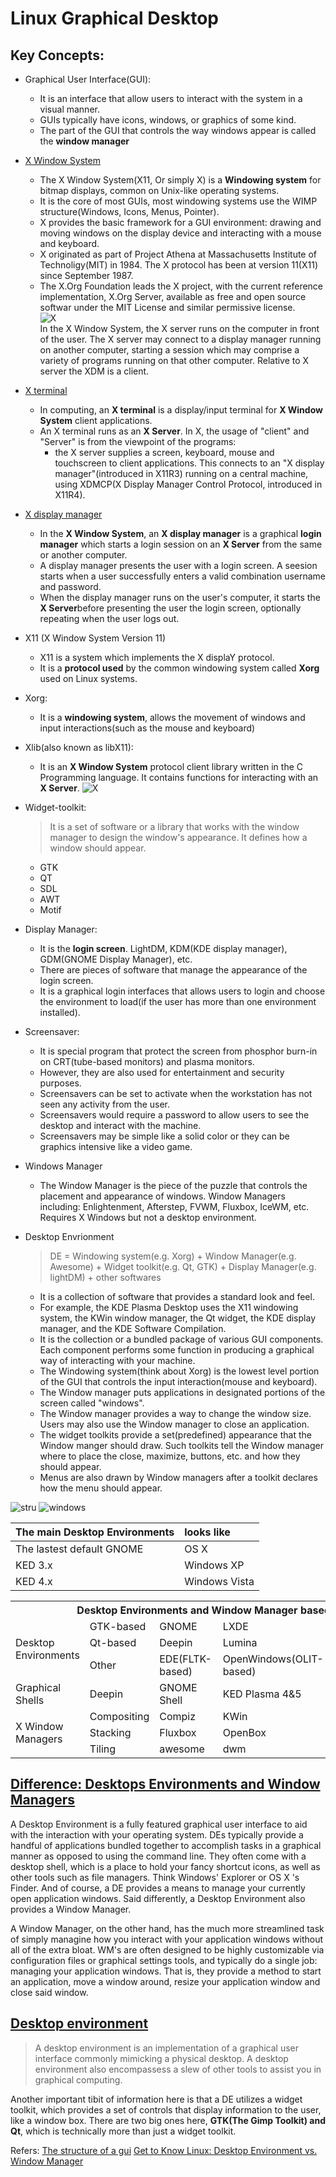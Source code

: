 
# Linux Graphical Desktop


## Key Concepts:
* Graphical User Interface(GUI): 
  - It is an interface that allow users to interact with the system in a visual manner.
  - GUIs typically have icons, windows, or graphics of some kind.
  - The part of the GUI that controls the way windows appear is called the **window manager**
* [X Window System](https://en.wikipedia.org/wiki/X_Window_System)
  - The X Window System(X11, Or simply X) is a **Windowing system** for bitmap displays, common on Unix-like operating systems.
  - It is the core of most GUIs, most windowing systems use the WIMP structure(Windows, Icons, Menus, Pointer).
  - X provides the basic framework for a GUI environment: drawing and moving windows on the display device and interacting with a mouse and keyboard.
  - X originated as part of Project Athena at Massachusetts Institute of Technoligy(MIT) in 1984. The X protocol has been at version 11(X11) since September 1987.
  - The X.Org Foundation leads the X project, with the current reference implementation, X.Org Server, available as free and open source softwar under the MIT License and similar permissive license.  
![X](https://upload.wikimedia.org/wikipedia/commons/1/16/Xserver_and_display_manager.svg)  
In the X Window System, the X server runs on the computer in front of the user. The X server may connect to a display manager running on another computer, starting a session which may comprise a variety of programs running on that other computer. Relative to X server the XDM is a client.
* [X terminal](https://en.wikipedia.org/wiki/X_terminal)
  - In computing, an **X terminal** is a display/input terminal for **X Window System** client applications.
  - An X terminal runs as an **X Server**. In X, the usage of "client" and "Server" is from the viewpoint of the programs: 
    + the X server supplies a screen, keyboard, mouse and touchscreen to client applications. This connects to an "X display manager"(introduced in X11R3) running on a central machine, using XDMCP(X Display Manager Control Protocol, introduced in X11R4).
 
* [X display manager](https://en.wikipedia.org/wiki/X_display_manager)
  - In the **X Window System**, an **X display manager** is a graphical **login manager** which starts a login session on an **X Server** from the same or another computer.
  - A display manager presents the user with a login screen. A seesion starts when a user successfully enters a valid combination username and password.
  - When the display manager runs on the user's computer, it starts the **X Server**before presenting the user the login screen, optionally repeating when the user logs out.

* X11 (X Window System Version 11)
  - X11 is a system which implements the X displaY protocol.
  - It is a **protocol used** by the common windowing system called **Xorg** used on Linux systems.
* Xorg:
  - It is a **windowing system**, allows the movement of windows and input interactions(such as the mouse and keyboard)
* Xlib(also known as libX11):
  - It is an **X Window System** protocol client library written in the C Programming language. It contains functions for interacting with an **X Server**.
  ![X](https://upload.wikimedia.org/wikipedia/commons/d/dc/Xlib_and_XCB_in_the_X_Window_System_graphics_stack.svg)
* Widget-toolkit:
  > It is a set of software or a library that works with the window manager to design the window's appearance.
  > It defines how a window should appear.  
  
  - GTK
  - QT
  - SDL
  - AWT
  - Motif

* Display Manager:
  - It is the **login screen**. LightDM, KDM(KDE display manager), GDM(GNOME Display Manager), etc.
  - There are pieces of software that manage the appearance of the login screen.
  - It is a graphical login interfaces that allows users to login and choose the environment to load(if the user has more than one environment installed).

* Screensaver:
  - It is special program that protect the screen from phosphor burn-in on CRT(tube-based monitors) and plasma monitors. 
  - However, they are also used for entertainment and security purposes. 
  - Screensavers can be set to activate when the workstation has not seen any activity from the user.
  - Screensavers would require a password to allow users to see the desktop and interact with the machine.
  - Screensavers may be simple like a solid color or they can be graphics intensive like a video game.

* Windows Manager 
  - The Window Manager is the piece of the puzzle that controls the placement and appearance of windows. Window Managers including: Enlightenment, Afterstep, FVWM, Fluxbox, IceWM, etc. Requires X Windows but not a desktop environment.
* Desktop Envrionment
  > DE = Windowing system(e.g. Xorg) + Window Manager(e.g. Awesome) + Widget toolkit(e.g. Qt, GTK) + Display Manager(e.g. lightDM) + other softwares  
  - It is a collection of software that provides a standard look and feel.
  - For example, the KDE Plasma Desktop uses the X11 windowing system, the KWin window manager, the Qt widget, the KDE display manager, and the KDE Software Compilation.
  - It is the collection or a bundled package of various GUI components. Each component performs some function in producing a graphical way of interacting with your machine.
  - The Windowing system(think about Xorg) is the lowest level portion of the GUI that controls the input interaction(mouse and keyboard).
  - The Window manager puts applications in designated portions of the screen called "windows".
  - The Window manager provides a way to change the window size. Users may also use the Window manager to close an application.
  - The widget toolkits provide a set(predefined) appearance that the Window manger should draw. Such toolkits tell the Window manager where to place the close, maximize, buttons, etc. and how they should appear.
  - Menus are also drawn by Window managers after a toolkit declares how the menu should appear.


![stru](https://upload.wikimedia.org/wikipedia/commons/9/95/Schema_of_the_layers_of_the_graphical_user_interface.svg)
![windows](https://upload.wikimedia.org/wikipedia/commons/thumb/1/14/Window_%28windowing_system%29.svg/512px-Window_%28windowing_system%29.svg.png)

| The main Desktop Environments | looks like     |
| :-----------------------------| :--------------|
| The lastest default GNOME     | OS X           |
| KED 3.x                       | Windows XP     |    
| KED 4.x                       | Windows Vista  |



<table>
  <tr>
    <th colspan="6">Desktop Environments and Window Manager based on X11 or Wayland
    <a href=https://en.wikipedia.org/wiki/Enlightenment_(software)>Wiki</a>
    </th>
   </tr>
  <tr>
    <td rowspan="3">Desktop Environments</td>
    <td>GTK-based</td>
    <td>GNOME</td>
    <td>LXDE</td>
    <td>MATE</td>
    <td>XFCE</td>
  </tr>
  <tr>
    <td>Qt-based</td>
    <td>Deepin</td>
    <td>Lumina</td>
    <td>LXQt</td>
    <td>Trinity</td>
  </tr> 
  <tr>
    <td>Other</td>
    <td>EDE(FLTK-based)</td>
    <td>OpenWindows(OLIT-based)</td>
    <td>Enlightenment(EFL-based)</td>
    <td>UDE(Xlib/XCB-based)</td>
  </tr>
  <tr>
    <td>Graphical Shells</td>
    <td>Deepin</td>
    <td>GNOME Shell</td>
    <td>KED Plasma 4&5</td>
    <td>Unity</td>
    <td>Maynard</td>
  </tr>
  <tr>
    <td rowspan="3">X Window Managers</td>
    <td>Compositing</td>
    <td>Compiz</td>
    <td>KWin</td>
    <td>Enlightenment</td>
    <td>XFWM</td>
  </tr>
  <tr>
    <td>Stacking</td>
    <td>Fluxbox</td>
    <td>OpenBox</td>
    <td>4Dwm</td>
    <td>FVWM</td>
  </tr> 
  <tr>
    <td>Tiling</td>
    <td>awesome</td>
    <td>dwm</td>
    <td>i3</td>
    <td>bspwm</td>
  </tr> 
</table>

## [Difference: Desktops Environments and Window Managers](https://www.engadget.com/2012-10-30-how-to-picking-a-window-manager-linux.html)
A Desktop Environment is a fully featured graphical user interface to aid with the interaction with your operating system. DEs typically provide a handful of applications bundled together to accomplish tasks in a graphical manner as opposed to using the command line. They often come with a desktop shell, which is a place to hold your fancy shortcut icons, as well as other tools such as file managers. Think Windows' Explorer or OS X 's Finder. And of course, a DE provides a means to manage your currently open application windows. Said differently, a Desktop Environment also provides a Window Manager.

A Window Manager, on the other hand, has the much more streamlined task of simply managine how you interact with your application windows without all of the extra bloat. WM's are often designed to be highly customizable via configuration files or graphical settings tools, and typically do a single job: managing your application windows. That is, they provide a method to start an application, move a window around, resize your application window and close said window.

## [Desktop environment](engadget.com/2012-11-30-how-to-pick-a-desktop-environment-in-linux.html)
> A desktop environment is an implementation of a graphical user interface commonly mimicking a physical desktop. A desktop environment also encompassess a slew of other tools to assist you in graphical computing.

Another important tibit of information here is that a DE utilizes a widget toolkit, which provides a set of controls that display information to the user, like a window box. There are two big ones here, **GTK(The Gimp Toolkit) and Qt**, which is technically more than just a widget toolkit.



Refers:
[The structure of a gui](https://www.linux.org/threads/the-structure-of-a-gui.10399/)
[Get to Know Linux: Desktop Environment vs. Window Manager](https://www.ghacks.net/2008/12/09/get-to-know-linux-desktop-environment-vs-window-manager/)
